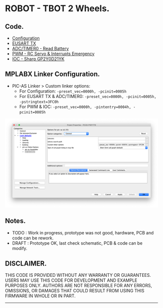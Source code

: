 # ROBOT - TBOT 2 Wheels.

## Code.

- [Configuration](https://github.com/tronixio/robot-tbot/blob/main/Code/configuration.s)
- [EUSART TX](https://github.com/tronixio/robot-tbot/blob/main/Code/eusart.s)
- [ADC/TIMER0 - Read Battery](https://github.com/tronixio/robot-tbot/blob/main/Code/adc.s)
- [PWM - RC Servo & Interrupts Emergency](https://github.com/tronixio/robot-tbot/blob/main/Code/pwm.s)
- [IOC - Sharp GP2Y0D21YK](https://github.com/tronixio/robot-tbot/blob/main/Code/gp2y0d21yk.s)

## MPLABX Linker Configuration.

- PIC-AS Linker > Custom linker options:
  - For Configuration: `-preset_vec=0000h, -pcinit=0005h`
  - For EUSART TX & ADC/TIMER0: `-preset_vec=0000h, -pcinit=0005h, -pstringtext=3FC0h`
  - For PWM & IOC: `-preset_vec=0000h, -pintentry=0004h, -pcinit=0005h`

![MPLABX Configuration](./extras/configuration.png)


## Notes.

- TODO : Work in progress, prototype was not good, hardware, PCB and code can be rework.
- DRAFT : Prototype OK, last check schematic, PCB & code can be modify.

## DISCLAIMER.

THIS CODE IS PROVIDED WITHOUT ANY WARRANTY OR GUARANTEES.
USERS MAY USE THIS CODE FOR DEVELOPMENT AND EXAMPLE PURPOSES ONLY.
AUTHORS ARE NOT RESPONSIBLE FOR ANY ERRORS, OMISSIONS, OR DAMAGES THAT COULD
RESULT FROM USING THIS FIRMWARE IN WHOLE OR IN PART.

---

